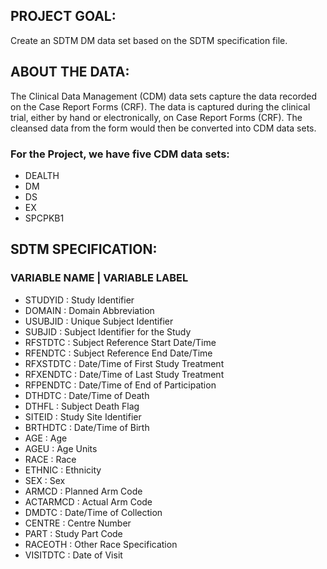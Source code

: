 ## PROJECT GOAL:
Create an SDTM DM data set based on the SDTM specification file.
## ABOUT THE DATA:
The Clinical Data Management (CDM) data sets capture the data recorded on the Case Report Forms (CRF). 
The data is captured during the clinical trial, either by hand or electronically, on Case Report Forms (CRF).
The cleansed data from the form would then be converted into CDM data sets. 
### For the Project, we have five CDM data sets:
- DEALTH
- DM
- DS
- EX
- SPCPKB1

## SDTM SPECIFICATION:
### VARIABLE NAME    |  	VARIABLE LABEL
- STUDYID 	      :      Study Identifier 
- DOMAIN 	          :     Domain Abbreviation 
- USUBJID 	          :   Unique Subject Identifier 
- SUBJID 	              : Subject Identifier for the Study 
- RFSTDTC 	      :       Subject Reference Start Date/Time 
- RFENDTC 	        :     Subject Reference End Date/Time 
- RFXSTDTC 	     :        Date/Time of First Study Treatment 
- RFXENDTC 	       :      Date/Time of Last Study Treatment 
- RFPENDTC 	    :         Date/Time of End of Participation 
- DTHDTC 	  :             Date/Time of Death 
- DTHFL 	     :          Subject Death Flag 
- SITEID 	       :        Study Site Identifier 
- BRTHDTC 	       :      Date/Time of Birth 
- AGE 	    :             Age 
- AGEU 	      :           Age Units 
- RACE 	        :         Race 
- ETHNIC 	   :            Ethnicity
- SEX 	     :            Sex 
- ARMCD 	    :           Planned Arm Code 
- ACTARMCD 	    :         Actual Arm Code 
- DMDTC           :       Date/Time of Collection 
- CENTRE 	          :     Centre Number 
- PART 	            :     Study Part Code 
- RACEOTH 	     :        Other Race Specification 
- VISITDTC	       :      Date of Visit
